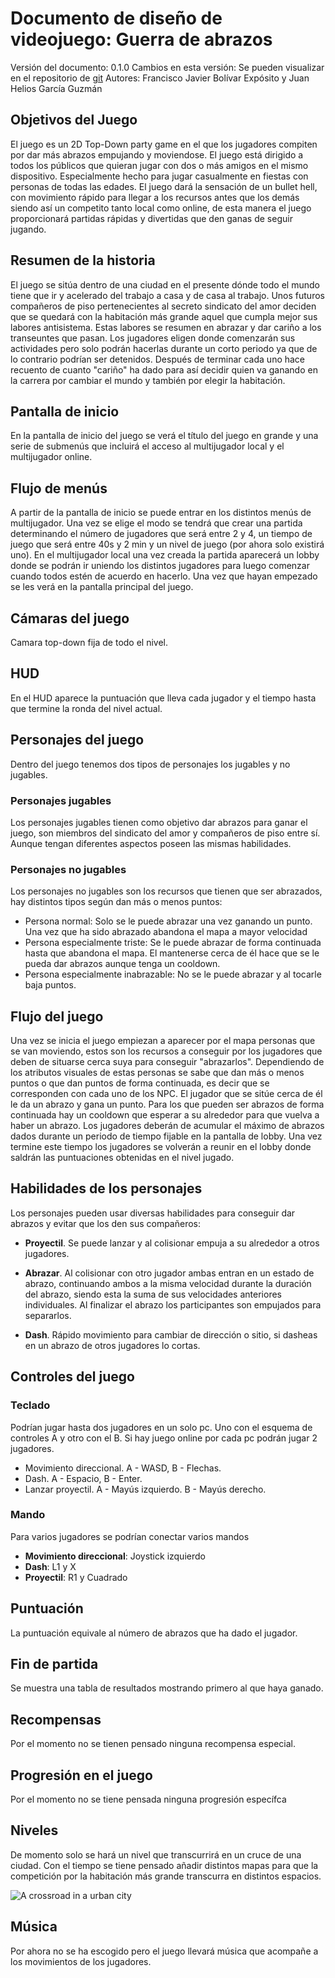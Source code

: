 # Documento de diseño de videojuego: Guerra de abrazos

Versión del documento: 0.1.0
Cambios en esta versión: Se pueden visualizar en el repositorio de [git](https://github.com/dipzza/pld-practicas)
Autores: Francisco Javier Bolívar Expósito y Juan Helios García Guzmán

## Objetivos del Juego

El juego es un 2D Top-Down party game en el que los jugadores compiten por dar más abrazos empujando y moviendose. El juego está dirigido a todos los públicos que quieran jugar con dos o más amigos en el mismo dispositivo. Especialmente hecho para jugar casualmente en fiestas con personas de todas las edades. El juego dará la sensación de un bullet hell, con movimiento rápido para llegar a los recursos antes que los demás siendo así un competito tanto local como online, de esta manera el juego proporcionará partidas rápidas y divertidas que den ganas de seguir jugando. 

## Resumen de la historia

El juego se sitúa dentro de una ciudad en el presente dónde todo el mundo tiene que ir y acelerado del trabajo a casa y de casa al trabajo. Unos futuros compañeros de piso pertenecientes al secreto sindicato del amor deciden que se quedará con la habitación más grande aquel que cumpla mejor sus labores antisistema. Estas labores se resumen en abrazar y dar cariño a los transeuntes que pasan. Los jugadores eligen donde comenzarán sus actividades pero solo podrán hacerlas durante un corto periodo ya que de lo contrario podrían ser detenidos. Después de terminar cada uno hace recuento de cuanto "cariño" ha dado para así decidir quien va ganando en la carrera por cambiar el mundo y también por elegir la habitación.


## Pantalla de inicio
En la pantalla de inicio del juego se verá el título del juego en grande y una serie de submenús que incluirá el acceso al multijugador local y el multijugador online. 

## Flujo de menús
A partir de la pantalla de inicio se puede entrar en los distintos menús de multijugador. Una vez se elige el modo se tendrá que crear una partida determinando el número de jugadores que será entre 2 y 4, un tiempo de juego que será entre 40s y 2 min y un nivel de juego (por ahora solo existirá uno). En el multijugador local una vez creada la partida aparecerá un lobby donde se podrán ir uniendo los distintos jugadores para luego comenzar cuando todos estén de acuerdo en hacerlo. Una vez que hayan empezado se les verá en la pantalla principal del juego.

## Cámaras del juego

Camara top-down fija de todo el nivel.

## HUD
En el HUD aparece la puntuación que lleva cada jugador y el tiempo hasta que termine la ronda del nivel actual.

## Personajes del juego
Dentro del juego tenemos dos tipos de personajes los jugables y no jugables.

### Personajes jugables
Los personajes jugables tienen como objetivo dar abrazos para ganar el juego, son miembros del sindicato del amor y compañeros de piso entre sí. Aunque tengan diferentes aspectos poseen las mismas habilidades.

### Personajes no jugables
Los personajes no jugables son los recursos que tienen que ser abrazados, hay distintos tipos según dan más o menos puntos:

- Persona normal: Solo se le puede abrazar una vez ganando un punto. Una vez que ha sido abrazado abandona el mapa a mayor velocidad
- Persona especialmente triste: Se le puede abrazar de forma continuada hasta que abandona el mapa. El mantenerse cerca de él hace que se le pueda dar abrazos aunque tenga un cooldown.
- Persona especialmente inabrazable: No se le puede abrazar y al tocarle baja puntos. 

## Flujo del juego

Una vez se inicia el juego empiezan a aparecer por el mapa personas que se van moviendo, estos son los recursos a conseguir por los jugadores que deben de situarse cerca suya para conseguir "abrazarlos". Dependiendo de los atributos visuales de estas personas se sabe que dan más o menos puntos o que dan puntos de forma continuada, es decir que se corresponden con cada uno de los NPC. El jugador que se sitúe cerca de él le da un abrazo y gana un punto. Para los que pueden ser abrazos de forma continuada hay un cooldown que esperar a su alrededor para que vuelva a haber un abrazo. Los jugadores deberán de acumular el máximo de abrazos dados durante un periodo de tiempo fijable en la pantalla de lobby. Una vez termine este tiempo los jugadores se volverán a reunir en el lobby donde saldrán las puntuaciones obtenidas en el nivel jugado. 

## Habilidades de los personajes
Los personajes pueden usar diversas habilidades para conseguir dar abrazos y evitar que los den sus compañeros: 

- **Proyectil**. Se puede lanzar y al colisionar empuja a su alrededor a otros jugadores.

- **Abrazar**. Al colisionar con otro jugador ambas entran en un estado de abrazo, continuando ambos a la misma velocidad durante la duración del abrazo, siendo esta la suma de sus velocidades anteriores individuales. Al finalizar el abrazo los participantes son empujados para separarlos.

- **Dash**. Rápido movimiento para cambiar de dirección o sitio, si dasheas en un abrazo de otros jugadores lo cortas.

## Controles del juego
### Teclado
Podrían jugar hasta dos jugadores en un solo pc. Uno con el esquema de controles A y otro con el B. Si hay juego online por cada pc podrán jugar 2 jugadores.

+ Movimiento direccional. A - WASD, B - Flechas.
+ Dash. A - Espacio, B - Enter.
+ Lanzar proyectil. A - Mayús izquierdo. B - Mayús derecho.

### Mando
Para varios jugadores se podrían conectar varios mandos

+ **Movimiento direccional**: Joystick izquierdo
+ **Dash**: L1 y X
+ **Proyectil**: R1 y Cuadrado

## Puntuación
La puntuación equivale al número de abrazos que ha dado el jugador.

## Fin de partida 

Se muestra una tabla de resultados mostrando primero al que haya ganado. 

## Recompensas

Por el momento no se tienen pensado ninguna recompensa especial.

## Progresión en el juego

Por el momento no se tiene pensada ninguna progresión específca

## Niveles 
De momento solo se hará un nivel que transcurrirá en un cruce de una ciudad. Con el tiempo se tiene pensado añadir distintos mapas para que la competición por la habitación más grande transcurra en distintos espacios. 

![A crossroad in a urban city](level_prototype.png)

## Música

Por ahora no se ha escogido pero el juego llevará música que acompañe a los movimientos de los jugadores.
